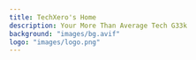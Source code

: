 ```yaml
---
title: TechXero's Home
description: Your More Than Average Tech G33k
background: "images/bg.avif"
logo: "images/logo.png"
---
```

